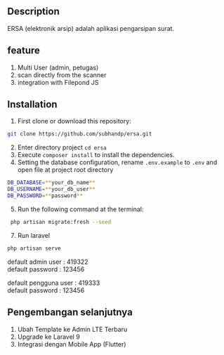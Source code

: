 
## Description

ERSA (elektronik arsip) adalah aplikasi pengarsipan surat.

## feature
1. Multi User (admin, petugas)
2. scan directly from the scanner
3. integration with Filepond JS

## Installation

1. First clone or download this repository:
```bash
git clone https://github.com/subhandp/ersa.git
```
2. Enter directory project `cd ersa`
3. Execute `composer install` to install the dependencies.
4. Setting the database configuration, rename `.env.example` to `.env` and open file at project root directory
```bash
DB_DATABASE=**your_db_name**
DB_USERNAME=**your_db_user**
DB_PASSWORD=**password**
```
5. Run the following command at the terminal:
```bash
 php artisan migrate:fresh --seed
```
7. Run laravel
```bash
php artisan serve
```

default admin user : 419322 <br>
default password : 123456

default pengguna user : 419333<br>
default password : 123456

## Pengembangan selanjutnya
1. Ubah Template ke Admin LTE Terbaru
2. Upgrade ke Laravel 9
3. Integrasi dengan Mobile App (Flutter)
